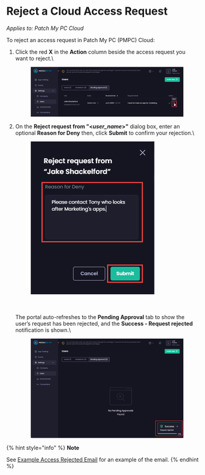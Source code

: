 # Reject a Cloud Access Request

_Applies to: Patch My PC Cloud_

To reject an access request in Patch My PC (PMPC) Cloud:

1.  Click the red **X** in the **Action** column beside the access request you want to reject.\


    <figure><img src="/_images/gitbook/image%20%28623%29.png" alt="Selecting the Access Request to Reject"><figcaption></figcaption></figure>


2.  On the **Reject request from "<**_**user\_name**_**>"** dialog box, enter an optional **Reason for Deny** then, click **Submit** to confirm your rejection.\


    <figure><img src="/_images/gitbook/image%20%28624%29.png" alt=""><figcaption></figcaption></figure>

    \
    \
    The portal auto-refreshes to the **Pending Approval** tab to show the user’s request has been rejected, and the **Success - Request rejected** notification is shown.\


    <figure><img src="/_images/gitbook/image%20%28625%29.png" alt="“Success- Request rejected” notification"><figcaption></figcaption></figure>

{% hint style="info" %}
**Note**

See [Example Access Rejected Email](../../../cloud-reference/cloud-email-reference/example-cloud-access-rejected-email.md) for an example of the email.
{% endhint %}
